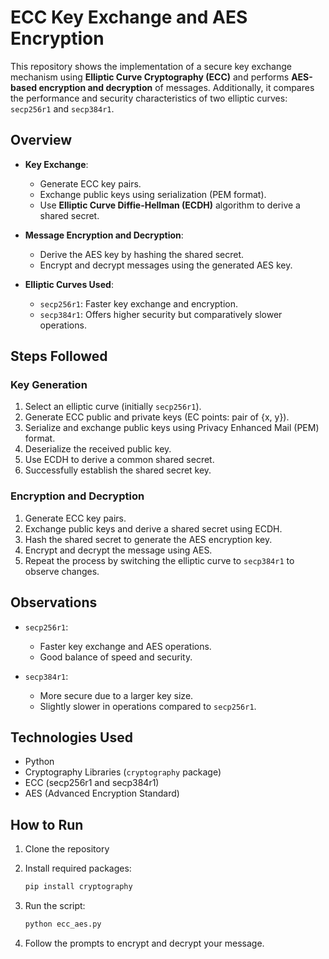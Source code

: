 # ECC Key Exchange and AES Encryption

This repository shows the implementation of a secure key exchange mechanism using **Elliptic Curve Cryptography (ECC)** and performs **AES-based encryption and decryption** of messages. Additionally, it compares the performance and security characteristics of two elliptic curves: `secp256r1` and `secp384r1`.

## Overview

- **Key Exchange**: 
  - Generate ECC key pairs.
  - Exchange public keys using serialization (PEM format).
  - Use **Elliptic Curve Diffie-Hellman (ECDH)** algorithm to derive a shared secret.
  
- **Message Encryption and Decryption**:
  - Derive the AES key by hashing the shared secret.
  - Encrypt and decrypt messages using the generated AES key.

- **Elliptic Curves Used**:
  - `secp256r1`: Faster key exchange and encryption.
  - `secp384r1`: Offers higher security but comparatively slower operations.

## Steps Followed

### Key Generation

1. Select an elliptic curve (initially `secp256r1`).
2. Generate ECC public and private keys (EC points: pair of {x, y}).
3. Serialize and exchange public keys using Privacy Enhanced Mail (PEM) format.
4. Deserialize the received public key.
5. Use ECDH to derive a common shared secret.
6. Successfully establish the shared secret key.

### Encryption and Decryption

1. Generate ECC key pairs.
2. Exchange public keys and derive a shared secret using ECDH.
3. Hash the shared secret to generate the AES encryption key.
4. Encrypt and decrypt the message using AES.
5. Repeat the process by switching the elliptic curve to `secp384r1` to observe changes.

## Observations

- `secp256r1`:
  - Faster key exchange and AES operations.
  - Good balance of speed and security.

- `secp384r1`:
  - More secure due to a larger key size.
  - Slightly slower in operations compared to `secp256r1`.

## Technologies Used

- Python
- Cryptography Libraries (`cryptography` package)
- ECC (secp256r1 and secp384r1)
- AES (Advanced Encryption Standard)

## How to Run

1. Clone the repository

2. Install required packages:
    ```bash
    pip install cryptography
    ```

3. Run the script:
    ```bash
    python ecc_aes.py
    ```

4. Follow the prompts to encrypt and decrypt your message.
